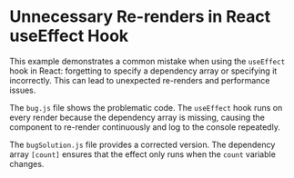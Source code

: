 # Unnecessary Re-renders in React useEffect Hook

This example demonstrates a common mistake when using the `useEffect` hook in React: forgetting to specify a dependency array or specifying it incorrectly. This can lead to unexpected re-renders and performance issues.

The `bug.js` file shows the problematic code. The `useEffect` hook runs on every render because the dependency array is missing, causing the component to re-render continuously and log to the console repeatedly.

The `bugSolution.js` file provides a corrected version.  The dependency array `[count]` ensures that the effect only runs when the `count` variable changes.